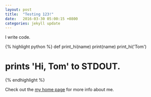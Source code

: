 ```yaml
---
layout: post
title:  "Testing 123!"
date:   2016-03-30 05:00:15 +0800
categories: jekyll update
---
```

I write code.

{% highlight python %}
def print_hi(name)
    print(name)
print_hi('Tom')
# prints 'Hi, Tom' to STDOUT.
{% endhighlight %}

Check out the [my home page][saiwing-home] for more info about me.

[saiwing-home]: http://saiwing-yeung.net

